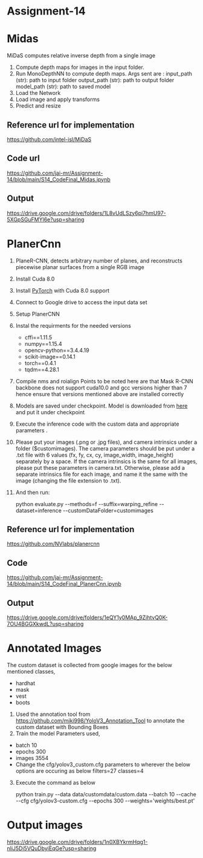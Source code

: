 # Assignment-14

# Midas 

MiDaS computes relative inverse depth from a single image
1. Compute depth maps for images in the input folder.
2. Run MonoDepthNN to compute depth maps.
    Args sent are : 
        input_path (str): path to input folder
        output_path (str): path to output folder
        model_path (str): path to saved model
3. Load the Network 
5. Load image and apply transforms
6. Predict and resize

## Reference url for implementation
https://github.com/intel-isl/MiDaS

## Code url
https://github.com/jai-mr/Assignment-14/blob/main/S14_CodeFinal_Midas.ipynb

## Output
https://drive.google.com/drive/folders/1L8vUdLSzy6pi7hmU97-5XGpSGuFMYl6e?usp=sharing

# PlanerCnn
1. PlaneR-CNN, detects arbitrary number of planes, and reconstructs piecewise planar surfaces from a single RGB image
2. Install Cuda 8.0
3. Install [PyTorch](https://pytorch.org/) with Cuda 8.0 support
4. Connect to Google drive to access the input data set 
5. Setup PlanerCNN
6. Instal the requirments for the needed versions
    * cffi==1.11.5
    * numpy==1.15.4
    * opencv-python==3.4.4.19
    * scikit-image==0.14.1
    * torch==0.4.1
    * tqdm==4.28.1
7. Compile nms and roialign 
   Points to be noted here are that Mask R-CNN backbone does not support cuda10.0 and gcc versions higher than 7 hence ensure that versions mentioned above are installed correctly
8. Models are saved under checkpoint.
   Model is downloaded from [here](https://www.dropbox.com/s/yjcg6s57n581sk0/checkpoint.zip?dl=0) and put it under checkpoint
9. Execute the inference code with the custom data and appropriate parameters . 
10. Please put your images (.png or .jpg files), and camera intrinsics under a folder ($customimages). The camera parameters should be put under a .txt file with 6 values (fx, fy, cx, cy, image_width, image_height) separately by a space. If the camera intrinsics is the same for all images, please put these parameters in camera.txt. Otherwise, please add a separate intrinsics file for each image, and name it the same with the image (changing the file extension to .txt). 
11. And then run: 

    python evaluate.py --methods=f --suffix=warping_refine --dataset=inference --customDataFolder=customimages

## Reference url for implementation
https://github.com/NVlabs/planercnn

## Code
https://github.com/jai-mr/Assignment-14/blob/main/S14_CodeFinal_PlanerCnn.ipynb

## Output
https://drive.google.com/drive/folders/1eQY1y0MAp_9ZihtvQ0K-7OU4BGGXkwdL?usp=sharing

# Annotated Images
The custom dataset is collected from google images for the below mentioned classes,
* hardhat
* mask
* vest
* boots

1. Used the annotation tool from https://github.com/miki998/YoloV3_Annotation_Tool to annotate the custom dataset with Bounding Boxes
2. Train the model
Parameters used,

* batch 10
* epochs 300
* images 3554
* Change the cfg/yolov3_custom.cfg parameters to wherever the below options are occuring as below
    filters=27
    classes=4

3. Execute the command as below 

    python train.py --data data/customdata/custom.data --batch 10 --cache --cfg cfg/yolov3-custom.cfg --epochs 300 --weights='weights/best.pt'


# Output images
https://drive.google.com/drive/folders/1n0XBYkrmHqg1-nliJ5Di5VQuDbyiEqGe?usp=sharing
 

